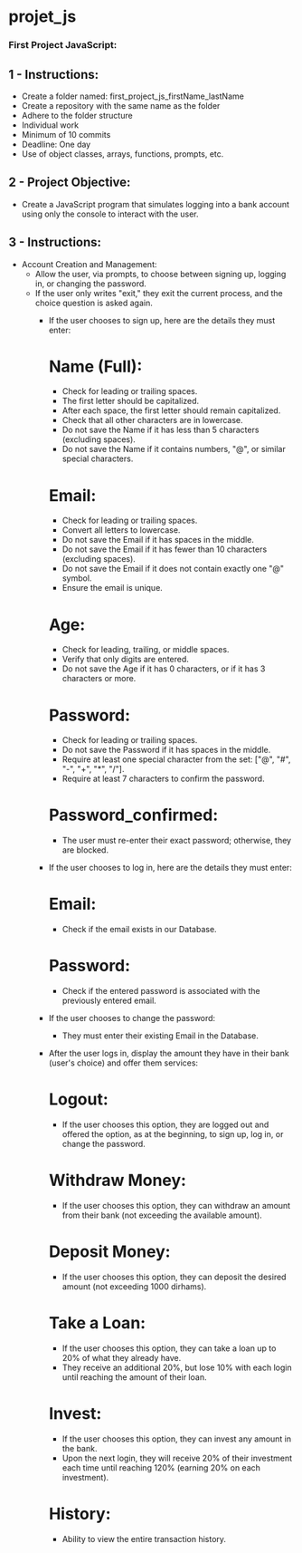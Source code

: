 # projet_js
### First Project JavaScript:

## 1 - Instructions:
- Create a folder named: first_project_js_firstName_lastName
- Create a repository with the same name as the folder
- Adhere to the folder structure
- Individual work
- Minimum of 10 commits
- Deadline: One day
- Use of object classes, arrays, functions, prompts, etc.

## 2 - Project Objective:
- Create a JavaScript program that simulates logging into a bank account using only the console to interact with the user.

## 3 - Instructions:
- Account Creation and Management:
    + Allow the user, via prompts, to choose between signing up, logging in, or changing the password.
    + If the user only writes "exit," they exit the current process, and the choice question is asked again.
        * If the user chooses to sign up, here are the details they must enter:
            # Name (Full):
            - Check for leading or trailing spaces.
            - The first letter should be capitalized.
            - After each space, the first letter should remain capitalized.
            - Check that all other characters are in lowercase.
            - Do not save the Name if it has less than 5 characters (excluding spaces).
            - Do not save the Name if it contains numbers, "@", or similar special characters.

            # Email:
            - Check for leading or trailing spaces.
            - Convert all letters to lowercase.
            - Do not save the Email if it has spaces in the middle.
            - Do not save the Email if it has fewer than 10 characters (excluding spaces).
            - Do not save the Email if it does not contain exactly one "@" symbol.
            - Ensure the email is unique.

            # Age:
            - Check for leading, trailing, or middle spaces.
            - Verify that only digits are entered.
            - Do not save the Age if it has 0 characters, or if it has 3 characters or more.

            # Password:
            - Check for leading or trailing spaces.
            - Do not save the Password if it has spaces in the middle.
            - Require at least one special character from the set: ["@", "#", "-", "+", "*", "/"].
            - Require at least 7 characters to confirm the password.

            # Password_confirmed:
            - The user must re-enter their exact password; otherwise, they are blocked.

        * If the user chooses to log in, here are the details they must enter:
            # Email:
            - Check if the email exists in our Database.
            
            # Password:
            - Check if the entered password is associated with the previously entered email.

        * If the user chooses to change the password:
            - They must enter their existing Email in the Database.

        * After the user logs in, display the amount they have in their bank (user's choice) and offer them services:
            # Logout:
            - If the user chooses this option, they are logged out and offered the option, as at the beginning, to sign up, log in, or change the password.
            
            # Withdraw Money:
            - If the user chooses this option, they can withdraw an amount from their bank (not exceeding the available amount).
            
            # Deposit Money:
            - If the user chooses this option, they can deposit the desired amount (not exceeding 1000 dirhams).
            
            # Take a Loan:
            - If the user chooses this option, they can take a loan up to 20% of what they already have.
            - They receive an additional 20%, but lose 10% with each login until reaching the amount of their loan.
            
            # Invest:
            - If the user chooses this option, they can invest any amount in the bank.
            - Upon the next login, they will receive 20% of their investment each time until reaching 120% (earning 20% on each investment).
            
            # History:
            - Ability to view the entire transaction history.

